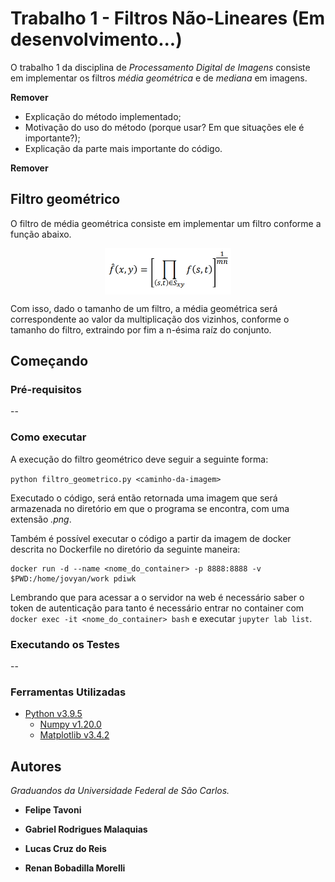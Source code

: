 # Trabalho 1 - Filtros Não-Lineares (Em desenvolvimento...)

O trabalho 1 da disciplina de *Processamento Digital de Imagens* consiste em implementar os filtros *média geométrica* e de *mediana* em imagens.

**Remover**

- Explicação do método implementado;
- Motivação do uso do método (porque usar? Em que situações ele é importante?);
- Explicação da parte mais importante do código.

**Remover**

## Filtro geométrico

O filtro de média geométrica consiste em implementar um filtro conforme a função abaixo.

<img src=".\images\MediaGeom.png" alt="Média Geométrica" width="40%" style="display: block; margin: auto;">

Com isso, dado o tamanho de um filtro, a média geométrica será correspondente ao valor da multiplicação dos vizinhos, conforme o tamanho do filtro,  extraindo por fim a n-ésima raíz do conjunto.

## Começando

### Pré-requisitos

--

### Como executar

A execução do filtro geométrico deve seguir a seguinte forma:

`python filtro_geometrico.py <caminho-da-imagem>`

Executado o código, será então retornada uma imagem que será armazenada no diretório em que o programa se encontra, com uma extensão *.png*.

Também é possível executar o código a partir da imagem de docker descrita no
Dockerfile no diretório da seguinte maneira:

```
docker run -d --name <nome_do_container> -p 8888:8888 -v $PWD:/home/jovyan/work pdiwk
```

Lembrando que para acessar a o servidor na web é necessário saber o token de
autenticação para tanto é necessário entrar no container com `docker exec -it
<nome_do_container> bash` e executar `jupyter lab list`.

### Executando os Testes

--

### Ferramentas Utilizadas

- [Python v3.9.5](https://www.python.org/)
    - [Numpy v1.20.0](https://numpy.org/)
    - [Matplotlib v3.4.2](https://matplotlib.org/)

## Autores

*Graduandos da Universidade Federal de São Carlos.*

- **Felipe Tavoni**

- **Gabriel Rodrigues Malaquias**

- **Lucas Cruz do Reis**

- **Renan Bobadilla Morelli**
